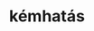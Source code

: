 ---
title: "kémhatás"
alias: 
type: note
subject: chemistry
tags:
 - chemistry
 - szerves_kémia
 - oxigéntartalmú
created: 2023.01.11 10:21
created_by: Ádám
status: empty 
---